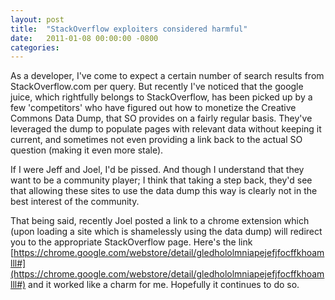 ```yaml
---
layout: post
title:  "StackOverflow exploiters considered harmful"
date:   2011-01-08 00:00:00 -0800
categories:
---
```

As a developer, I've come to expect a certain number of search results from StackOverflow.com per query. But recently I've noticed that the google juice, which rightfully belongs to StackOverflow, has been picked up by a few 'competitors' who have figured out how to monetize the Creative Commons Data Dump, that SO provides on a fairly regular basis. They've leveraged the dump to populate pages with relevant data without keeping it current, and sometimes not even providing a link back to the actual SO question (making it even more stale).

If I were Jeff and Joel, I'd be pissed. And though I understand that they want to be a community player; I think that taking a step back, they'd see that allowing these sites to use the data dump this way is clearly not in the best interest of the community.

That being said, recently Joel posted a link to a chrome extension which (upon loading a site which is shamelessly using the data dump) will redirect you to the appropriate StackOverflow page. Here's the link [https://chrome.google.com/webstore/detail/gledhololmniapejefjfocffkhoamlll#](https://chrome.google.com/webstore/detail/gledhololmniapejefjfocffkhoamlll#) and it worked like a charm for me. Hopefully it continues to do so.